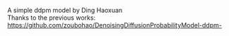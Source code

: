 A simple ddpm model by Ding Haoxuan<br />
Thanks to the previous works:
<https://github.com/zoubohao/DenoisingDiffusionProbabilityModel-ddpm-> <br />
